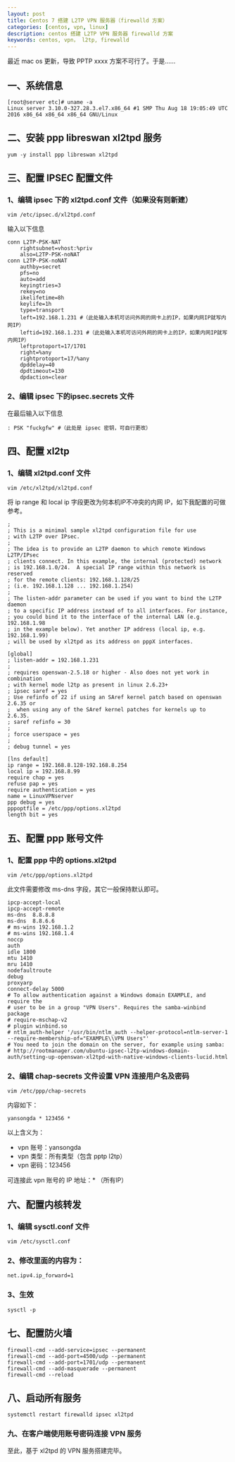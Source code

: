 ```yaml
---
layout: post
title: Centos 7 搭建 L2TP VPN 服务器（firewalld 方案）
categories: [centos, vpn, linux]
description: centos 搭建 L2TP VPN 服务器 firewalld 方案
keywords: centos, vpn， l2tp, firewalld
---
```


最近 mac os 更新，导致 PPTP xxxx 方案不可行了。于是……

## 一、系统信息

```shell
[root@server etc]# uname -a
Linux server 3.10.0-327.28.3.el7.x86_64 #1 SMP Thu Aug 18 19:05:49 UTC 2016 x86_64 x86_64 x86_64 GNU/Linux
```

## 二、安装 ppp libreswan xl2tpd 服务

```shell
yum -y install ppp libreswan xl2tpd
```

## 三、配置 IPSEC 配置文件

### 1、编辑 ipsec 下的 xl2tpd.conf 文件（如果没有则新建）
`vim /etc/ipsec.d/xl2tpd.conf`

输入以下信息

```shell
conn L2TP-PSK-NAT
    rightsubnet=vhost:%priv
    also=L2TP-PSK-noNAT
conn L2TP-PSK-noNAT
    authby=secret
    pfs=no
    auto=add
    keyingtries=3
    rekey=no
    ikelifetime=8h
    keylife=1h
    type=transport
    left=192.168.1.231 #（此处输入本机可访问外网的网卡上的IP，如果内网IP就写内网IP）
    leftid=192.168.1.231 #（此处输入本机可访问外网的网卡上的IP，如果内网IP就写内网IP）
    leftprotoport=17/1701
    right=%any
    rightprotoport=17/%any
    dpddelay=40
    dpdtimeout=130
    dpdaction=clear
```

### 2、编辑 ipsec 下的ipsec.secrets 文件

在最后输入以下信息

`: PSK "fuckgfw" #（此处是 ipsec 密钥，可自行更改）`
 
## 四、配置 xl2tp 

### 1、编辑 xl2tpd.conf 文件

`vim /etc/xl2tpd/xl2tpd.conf`

将 ip range 和 local ip 字段更改为何本机IP不冲突的内网 IP，如下我配置的可做参考。

```shell
;
; This is a minimal sample xl2tpd configuration file for use
; with L2TP over IPsec.
;
; The idea is to provide an L2TP daemon to which remote Windows L2TP/IPsec
; clients connect. In this example, the internal (protected) network
; is 192.168.1.0/24.  A special IP range within this network is reserved
; for the remote clients: 192.168.1.128/25
; (i.e. 192.168.1.128 ... 192.168.1.254)
;
; The listen-addr parameter can be used if you want to bind the L2TP daemon
; to a specific IP address instead of to all interfaces. For instance,
; you could bind it to the interface of the internal LAN (e.g. 192.168.1.98
; in the example below). Yet another IP address (local ip, e.g. 192.168.1.99)
; will be used by xl2tpd as its address on pppX interfaces.

[global]
; listen-addr = 192.168.1.231
;
; requires openswan-2.5.18 or higher - Also does not yet work in combination
; with kernel mode l2tp as present in linux 2.6.23+
; ipsec saref = yes
; Use refinfo of 22 if using an SAref kernel patch based on openswan 2.6.35 or
;  when using any of the SAref kernel patches for kernels up to 2.6.35.
; saref refinfo = 30
;
; force userspace = yes
;
; debug tunnel = yes

[lns default]
ip range = 192.168.8.128-192.168.8.254
local ip = 192.168.8.99
require chap = yes
refuse pap = yes
require authentication = yes
name = LinuxVPNserver
ppp debug = yes
pppoptfile = /etc/ppp/options.xl2tpd
length bit = yes
```


## 五、配置 ppp 账号文件

### 1、配置 ppp 中的 options.xl2tpd

`vim /etc/ppp/options.xl2tpd`

此文件需要修改 ms-dns 字段，其它一般保持默认即可。

```shell
ipcp-accept-local
ipcp-accept-remote
ms-dns  8.8.8.8
ms-dns  8.8.6.6
# ms-wins 192.168.1.2
# ms-wins 192.168.1.4
noccp
auth
idle 1800
mtu 1410
mru 1410
nodefaultroute
debug
proxyarp
connect-delay 5000
# To allow authentication against a Windows domain EXAMPLE, and require the
# user to be in a group "VPN Users". Requires the samba-winbind package
# require-mschap-v2
# plugin winbind.so
# ntlm_auth-helper '/usr/bin/ntlm_auth --helper-protocol=ntlm-server-1 --require-membership-of="EXAMPLE\\VPN Users"' 
# You need to join the domain on the server, for example using samba:
# http://rootmanager.com/ubuntu-ipsec-l2tp-windows-domain-auth/setting-up-openswan-xl2tpd-with-native-windows-clients-lucid.html
```

### 2、编辑 chap-secrets 文件设置 VPN 连接用户名及密码

`vim /etc/ppp/chap-secrets`

内容如下：

`yansongda * 123456 *`

以上含义为：
- vpn 账号：yansongda
- vpn 类型：所有类型（包含 pptp l2tp）
- vpn 密码：123456

可连接此 vpn 账号的 IP 地址：* （所有IP）

## 六、配置内核转发

### 1、编辑 sysctl.conf 文件

`vim /etc/sysctl.conf`

### 2、修改里面的内容为：

`net.ipv4.ip_forward=1`

### 3、生效

`sysctl -p`

## 七、配置防火墙

```shell
firewall-cmd --add-service=ipsec --permanent
firewall-cmd --add-port=4500/udp --permanent
firewall-cmd --add-port=1701/udp --permanent
firewall-cmd --add-masquerade --permanent
firewall-cmd --reload
```

## 八、启动所有服务

`systemctl restart firewalld ipsec xl2tpd`

### 九、在客户端使用账号密码连接 VPN 服务

至此，基于 xl2tpd 的 VPN 服务搭建完毕。
